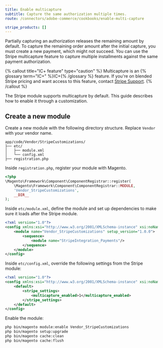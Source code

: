 ```yaml
---
title: Enable multicapture
subtitle: Capture the same authorization multiple times.
route: /connectors/adobe-commerce/cookbooks/enable-multi-capture

stripe_products: []
---
```



Partially capturing an authorization releases the remaining amount by default. To capture the remaining order amount after the initial capture, you must create a new payment, which might not succeed. You can use the Stripe multicapture feature to capture multiple installments against the same payment authorization.

{% callout title="IC+ feature" type="caution" %}
Multicapture is an {% glossary term="IC+" %}IC+{% /glossary %} feature. If you're on blended Stripe pricing and want access to this feature, contact [Stripe Support](https://support.stripe.com).
{% /callout %}

The Stripe module supports multicapture by default. This guide describes how to enable it through a customization.

## Create a new module

Create a new module with the following directory structure. Replace `Vendor` with your vendor name.

```
app/code/Vendor/StripeCustomizations/
├── etc/
│   ├── module.xml
│   └── config.xml
├── registration.php
```

Inside `registration.php`, register your module with Magento.

```php
<?php
\Magento\Framework\Component\ComponentRegistrar::register(
    \Magento\Framework\Component\ComponentRegistrar::MODULE,
    'Vendor_StripeCustomizations',
    __DIR__
);
```

Inside `etc/module.xml`, define the module and set up dependencies to make sure it loads after the Stripe module.

```xml
<?xml version="1.0"?>
<config xmlns:xsi="http://www.w3.org/2001/XMLSchema-instance" xsi:noNamespaceSchemaLocation="urn:magento:framework:Module/etc/module.xsd">
    <module name="Vendor_StripeCustomizations" setup_version="1.0.0">
        <sequence>
            <module name="StripeIntegration_Payments"/>
        </sequence>
    </module>
</config>
```

Inside `etc/config.xml`, override the following settings from the Stripe module:

```xml
<?xml version="1.0"?>
<config xmlns:xsi="http://www.w3.org/2001/XMLSchema-instance" xsi:noNamespaceSchemaLocation="urn:magento:module:Magento_Store:etc/config.xsd">
    <default>
        <stripe_settings>
            <multicapture_enabled>1</multicapture_enabled>
        </stripe_settings>
    </default>
</config>
```

Enable the module:

```sh
php bin/magento module:enable Vendor_StripeCustomizations
php bin/magento setup:upgrade
php bin/magento cache:clean
php bin/magento cache:flush
```
